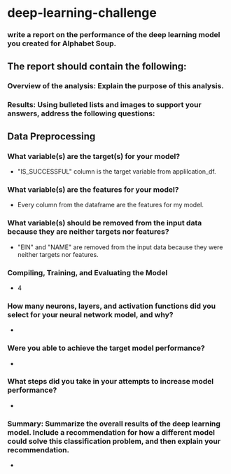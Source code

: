 # deep-learning-challenge

### write a report on the performance of the deep learning model you created for Alphabet Soup.

## The report should contain the following:

### Overview of the analysis: Explain the purpose of this analysis.

### Results: Using bulleted lists and images to support your answers, address the following questions:

## Data Preprocessing

### What variable(s) are the target(s) for your model?
- "IS_SUCCESSFUL" column is the target variable from applilcation_df.

### What variable(s) are the features for your model?
- Every column from the dataframe are the features for my model.
### What variable(s) should be removed from the input data because they are neither targets nor features?
- "EIN" and "NAME" are removed from the input data because they were neither targets nor features.

### Compiling, Training, and Evaluating the Model
- 4

### How many neurons, layers, and activation functions did you select for your neural network model, and why?
- 
### Were you able to achieve the target model performance?
-
### What steps did you take in your attempts to increase model performance?
-
### Summary: Summarize the overall results of the deep learning model. Include a recommendation for how a different model could solve this classification problem, and then explain your recommendation.
-
